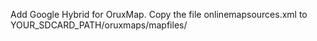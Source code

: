 Add Google Hybrid for OruxMap. Copy the file onlinemapsources.xml to YOUR_SDCARD_PATH/oruxmaps/mapfiles/
